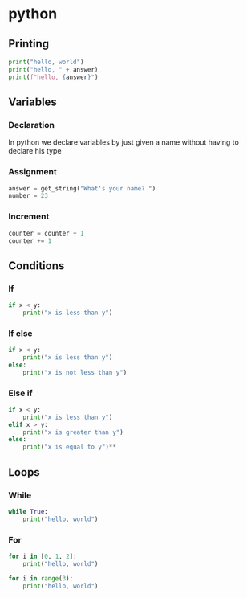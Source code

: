 # python

## Printing

```python
print("hello, world")
print("hello, " + answer)
print(f"hello, {answer}")
```
## Variables

### Declaration
In python we declare variables by just given a name without having to declare his type

### Assignment

```python
answer = get_string("What's your name? ")
number = 23
```

### Increment


```python
counter = counter + 1
counter += 1
```

## Conditions

### If


```python
if x < y:
    print("x is less than y")
```


### If else


```python
if x < y:
    print("x is less than y")
else:
    print("x is not less than y")
```


### Else if


```python
if x < y:
    print("x is less than y")
elif x > y:
    print("x is greater than y")
else:
    print("x is equal to y")**
```

## Loops

### While

```python
while True:
    print("hello, world")
```

### For

```python
for i in [0, 1, 2]:
    print("hello, world")

for i in range(3):
    print("hello, world")
```



